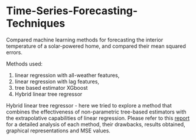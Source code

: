 # Time-Series-Forecasting-Techniques

Compared machine learning methods for forecasting the interior temperature of a solar-powered home, and compared their mean squared errors. 

Methods used: 
1) linear regression with all-weather features,
2) linear regression with lag features,
3) tree based estimator XGboost
4) Hybrid linear tree regressor 

Hybrid linear tree regressor - here we tried to explore a method that combines the effectiveness of non-parametric tree-based estimators with the extrapolative capabilities of linear regression. 
Please refer to this [report](https://github.com/1998anwesha/Time-Series-Forecasting-Techniques/blob/main/Time%20Series%20Forecasting%20Techniques.pdf) for a detailed analysis of each method, their drawbacks, results obtained, graphical representations and MSE values.
